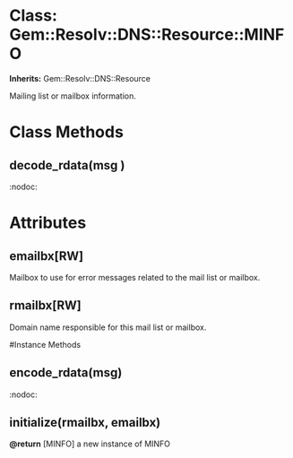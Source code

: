 # Class: Gem::Resolv::DNS::Resource::MINFO
**Inherits:** Gem::Resolv::DNS::Resource
    

Mailing list or mailbox information.


# Class Methods
## decode_rdata(msg ) [](#method-c-decode_rdata)
:nodoc:
# Attributes
## emailbx[RW] [](#attribute-i-emailbx)
Mailbox to use for error messages related to the mail list or mailbox.

## rmailbx[RW] [](#attribute-i-rmailbx)
Domain name responsible for this mail list or mailbox.


#Instance Methods
## encode_rdata(msg) [](#method-i-encode_rdata)
:nodoc:

## initialize(rmailbx, emailbx) [](#method-i-initialize)

**@return** [MINFO] a new instance of MINFO

